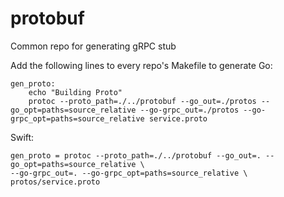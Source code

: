# protobuf
Common repo for generating gRPC stub

Add the following lines to every repo's Makefile to generate
Go:
```
gen_proto:
	echo "Building Proto"
	protoc --proto_path=./../protobuf --go_out=./protos --go_opt=paths=source_relative --go-grpc_out=./protos --go-grpc_opt=paths=source_relative service.proto
```
Swift:
```
gen_proto = protoc --proto_path=./../protobuf --go_out=. --go_opt=paths=source_relative \
--go-grpc_out=. --go-grpc_opt=paths=source_relative \
protos/service.proto
```